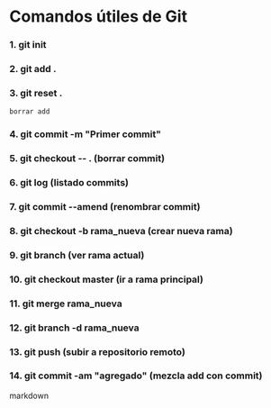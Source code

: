 # Comandos útiles de Git


### 1. git init

### 2. git add .

### 3. git reset .
    borrar add

### 4. git commit -m "Primer commit"

### 5. git checkout -- . (borrar commit)

### 6. git log (listado commits)

### 7. git commit --amend (renombrar commit)

### 8. git checkout -b rama_nueva (crear nueva rama)

### 9. git branch (ver rama actual)

### 10. git checkout master (ir a rama principal)

### 11. git merge rama_nueva

### 12. git branch -d rama_nueva

### 13. git push (subir a repositorio remoto)

### 14. git commit -am "agregado" (mezcla add con commit)


markdown

